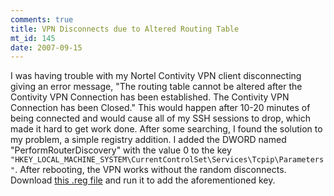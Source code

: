 ```yaml
--- 
comments: true
title: VPN Disconnects due to Altered Routing Table
mt_id: 145
date: 2007-09-15
---
```

I was having trouble with my Nortel Contivity VPN client disconnecting giving an error message, "The routing table cannot be altered after the Contivity VPN Connection has been established. The Contivity VPN Connection has been Closed."  This would happen after 10-20 minutes of being connected and would cause all of my SSH sessions to drop, which made it hard to get work done.  After some searching, I found the solution to my problem, a simple registry addition.  I added the DWORD named "PerformRouterDiscovery" with the value 0 to the key `"HKEY_LOCAL_MACHINE_SYSTEM\CurrentControlSet\Services\Tcpip\Parameters"`.  After rebooting, the VPN works without the random disconnects.  Download [this .reg file](http://dinomite.net/wp-content/uploads/2007/09/performrouterdiscovery.reg) and run it to add the aforementioned key.
